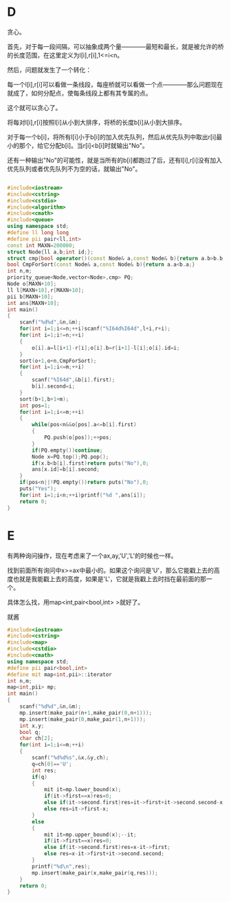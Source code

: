 # D

贪心。

首先，对于每一段间隔，可以抽象成两个量————最短和最长，就是被允许的桥的长度范围，在这里定义为l[i],r[i],1<=i<n。

然后，问题就发生了一个转化：

每一个l[i],r[i]可以看做一条线段，每座桥就可以看做一个点————那么问题现在就成了，如何分配点，使每条线段上都有其专属的点。

这个就可以贪心了。

将每对l[i],r[i]按照l[i]从小到大排序，将桥的长度b[i]从小到大排序。

对于每一个b[i]，将所有l[i]小于b[i]的加入优先队列，然后从优先队列中取出r[i]最小的那个，给它分配b[i]。当r[i]<b[i]时就输出"No"。

还有一种输出"No"的可能性，就是当所有的b[i]都跑过了后，还有l[i],r[i]没有加入优先队列或者优先队列不为空的话，就输出"No"。

```cpp

#include<iostream>
#include<cstring>
#include<cstdio>
#include<algorithm>
#include<cmath>
#include<queue>
using namespace std;
#define ll long long
#define pii pair<ll,int>
const int MAXN=200000;
struct Node{ll a,b;int id;};
struct cmp{bool operator()(const Node& a,const Node& b){return a.b>b.b;}};
bool CmpForSort(const Node& a,const Node& b){return a.a<b.a;}
int n,m;
priority_queue<Node,vector<Node>,cmp> PQ;
Node o[MAXN+10];
ll l[MAXN+10],r[MAXN+10];
pii b[MAXN+10];
int ans[MAXN+10];
int main()
{
	scanf("%d%d",&n,&m);
	for(int i=1;i<=n;++i)scanf("%I64d%I64d",l+i,r+i);
	for(int i=1;i!=n;++i)
	{
		o[i].a=l[i+1]-r[i];o[i].b=r[i+1]-l[i];o[i].id=i;
	}
	sort(o+1,o+n,CmpForSort);
	for(int i=1;i<=m;++i)
	{
		scanf("%I64d",&b[i].first);
		b[i].second=i;
	}
	sort(b+1,b+1+m);
	int pos=1;
	for(int i=1;i<=m;++i)
	{
		while(pos<n&&o[pos].a<=b[i].first)
		{
			PQ.push(o[pos]);++pos;
		}
		if(PQ.empty())continue;
		Node x=PQ.top();PQ.pop();
		if(x.b<b[i].first)return puts("No"),0;
		ans[x.id]=b[i].second;
	}
	if(pos<n||!PQ.empty())return puts("No"),0;
	puts("Yes");
	for(int i=1;i<n;++i)printf("%d ",ans[i]);
	return 0;
}

```

# E

有两种询问操作，现在考虑来了一个ax,ay,'U','L'的时候也一样。

找到前面所有询问中x>=ax中最小的。如果这个询问是'U'，那么它能戳上去的高度也就是我能戳上去的高度，如果是'L'，它就是我戳上去时挡在最前面的那一个。

具体怎么找，用map<int,pair<bool,int> >就好了。

就酱

```cpp
#include<iostream>
#include<cstring>
#include<map>
#include<cstdio>
#include<cmath>
using namespace std;
#define pii pair<bool,int>
#define mit map<int,pii>::iterator
int n,m;
map<int,pii> mp;
int main()
{
	scanf("%d%d",&n,&m);
	mp.insert(make_pair(n+1,make_pair(0,n+1)));
	mp.insert(make_pair(0,make_pair(1,n+1)));
	int x,y;
	bool q;
	char ch[2];
	for(int i=1;i<=m;++i)
	{
		scanf("%d%d%s",&x,&y,ch);
		q=ch[0]=='U';
		int res;
		if(q)
		{
			mit it=mp.lower_bound(x);
			if(it->first==x)res=0;
			else if(it->second.first)res=it->first+it->second.second-x;
			else res=it->first-x;
		}
		else
		{
			mit it=mp.upper_bound(x);--it;
			if(it->first==x)res=0;
			else if(it->second.first)res=x-it->first;
			else res=x-it->first+it->second.second;
		}
		printf("%d\n",res);
		mp.insert(make_pair(x,make_pair(q,res)));
	}
	return 0;
}

```
